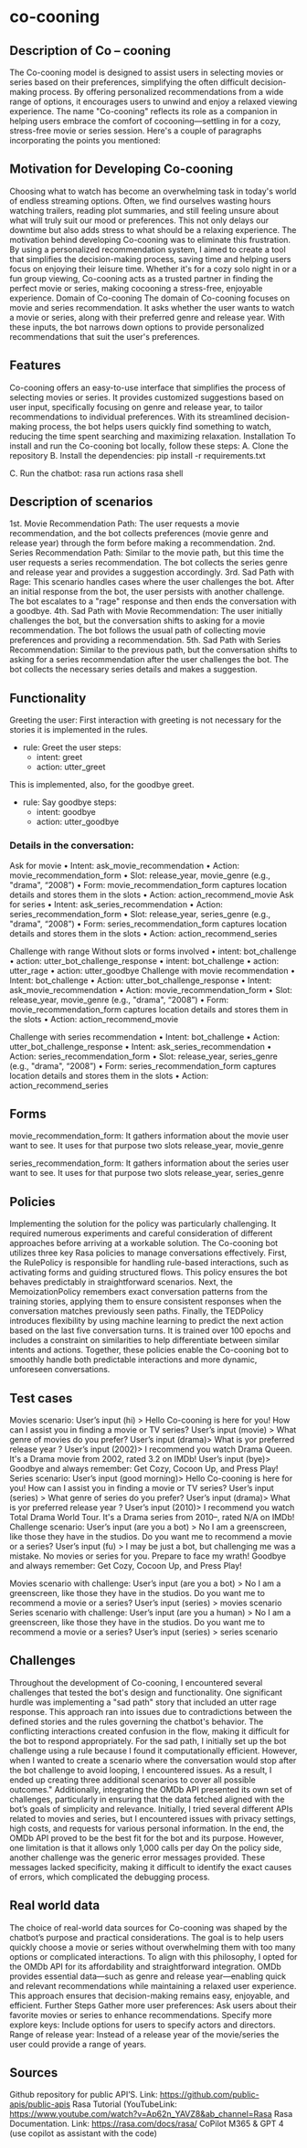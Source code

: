 # co-cooning
## Description of Co – cooning
The Co-cooning model is designed to assist users in selecting movies or series based on their preferences, simplifying the often difficult decision-making process. By offering personalized recommendations from a wide range of options, it encourages users to unwind and enjoy a relaxed viewing experience. The name "Co-cooning" reflects its role as a companion in helping users embrace the comfort of cocooning—settling in for a cozy, stress-free movie or series session.
Here's a couple of paragraphs incorporating the points you mentioned:

## Motivation for Developing Co-cooning
Choosing what to watch has become an overwhelming task in today's world of endless streaming options. Often, we find ourselves wasting hours watching trailers, reading plot summaries, and still feeling unsure about what will truly suit our mood or preferences. This not only delays our downtime but also adds stress to what should be a relaxing experience.
The motivation behind developing Co-cooning was to eliminate this frustration. By using a personalized recommendation system, I aimed to create a tool that simplifies the decision-making process, saving time and helping users focus on enjoying their leisure time. Whether it's for a cozy solo night in or a fun group viewing, Co-cooning acts as a trusted partner in finding the perfect movie or series, making cocooning a stress-free, enjoyable experience.
Domain of Co-cooning
The domain of Co-cooning focuses on movie and series recommendation. It asks whether the user wants to watch a movie or series, along with their preferred genre and release year. With these inputs, the bot narrows down options to provide personalized recommendations that suit the user's preferences.



## Features
Co-cooning offers an easy-to-use interface that simplifies the process of selecting movies or series. It provides customized suggestions based on user input, specifically focusing on genre and release year, to tailor recommendations to individual preferences. With its streamlined decision-making process, the bot helps users quickly find something to watch, reducing the time spent searching and maximizing relaxation.
Installation
To install and run the Co-cooning bot locally, follow these steps:
A.	Clone the repository
B.	Install the dependencies:
pip install -r requirements.txt

C.	Run the chatbot:
rasa run actions
rasa shell
## Description of scenarios
1st. Movie Recommendation Path: The user requests a movie recommendation, and the bot collects preferences (movie genre and release year) through the form before making a recommendation.
2nd. Series Recommendation Path: Similar to the movie path, but this time the user requests a series recommendation. The bot collects the series genre and release year and provides a suggestion accordingly.
3rd. Sad Path with Rage: This scenario handles cases where the user challenges the bot. After an initial response from the bot, the user persists with another challenge. The bot escalates to a "rage" response and then ends the conversation with a goodbye.
4th. Sad Path with Movie Recommendation: The user initially challenges the bot, but the conversation shifts to asking for a movie recommendation. The bot follows the usual path of collecting movie preferences and providing a recommendation.
5th. Sad Path with Series Recommendation: Similar to the previous path, but the conversation shifts to asking for a series recommendation after the user challenges the bot. The bot collects the necessary series details and makes a suggestion.


## Functionality
Greeting the user:
First interaction with greeting is not necessary for the stories it is implemented in the rules.
- rule: Greet the user
  steps:
  - intent: greet
  - action: utter_greet

This is implemented, also, for the goodbye greet.
- rule: Say goodbye
  steps:
  - intent: goodbye
  - action: utter_goodbye
### Details in the conversation:
Ask for movie
•	Ιntent: ask_movie_recommendation
•	Action: movie_recommendation_form
•	Slot: release_year, movie_genre (e.g., "drama", “2008”)
•	Form: movie_recommendation_form captures location details and stores them in the slots
•	Action: action_recommend_movie
Ask for series
•	Ιntent: ask_series_recommendation
•	Action: series_recommendation_form
•	Slot: release_year, series_genre (e.g., "drama", “2008”)
•	Form: series_recommendation_form captures location details and stores them in the slots
•	Action: action_recommend_series

Challenge with range
Without slots or forms involved
•	intent: bot_challenge
•	action: utter_bot_challenge_response
•	intent: bot_challenge
•	action: utter_rage
•	action: utter_goodbye
Challenge with movie recommendation
•	Ιntent: bot_challenge
•	Action: utter_bot_challenge_response
•	Ιntent: ask_movie_recommendation
•	Action: movie_recommendation_form
•	Slot: release_year, movie_genre (e.g., "drama", “2008”)
•	Form: movie_recommendation_form captures location details and stores them in the slots
•	Action: action_recommend_movie

Challenge with series recommendation
•	Ιntent: bot_challenge
•	Action: utter_bot_challenge_response
•	Ιntent: ask_series_recommendation
•	Action: series_recommendation_form
•	Slot: release_year, series_genre (e.g., "drama", “2008”)
•	Form: series_recommendation_form captures location details and stores them in the slots
•	Action: action_recommend_series

## Forms

movie_recommendation_form: It gathers information about the movie user want to see. It uses for that purpose two slots release_year, movie_genre

series_recommendation_form: It gathers information about the series user want to see. It uses for that purpose two slots release_year, series_genre
## Policies
Implementing the solution for the policy was particularly challenging. It required numerous experiments and careful consideration of different approaches before arriving at a workable solution. The Co-cooning bot utilizes three key Rasa policies to manage conversations effectively. First, the RulePolicy is responsible for handling rule-based interactions, such as activating forms and guiding structured flows. This policy ensures the bot behaves predictably in straightforward scenarios. Next, the MemoizationPolicy remembers exact conversation patterns from the training stories, applying them to ensure consistent responses when the conversation matches previously seen paths. Finally, the TEDPolicy introduces flexibility by using machine learning to predict the next action based on the last five conversation turns. It is trained over 100 epochs and includes a constraint on similarities to help differentiate between similar intents and actions. Together, these policies enable the Co-cooning bot to smoothly handle both predictable interactions and more dynamic, unforeseen conversations.

## Test cases
Movies scenario: 
User’s input (hi) > Hello Co-cooning is here for you! How can I assist you in finding a movie or TV series? User’s input (movie) > What genre of movies do you prefer?
User’s input (drama)> What is yor preferred release year ?                                                                                                                           User’s input (2002)> I recommend you watch Drama Queen. It's a Drama movie from 2002, rated 3.2 on IMDb!                                                                                                                                                                                                   User’s input (bye)> Goodbye and always remember: Get Cozy, Cocoon Up, and Press Play!
Series scenario: 
User’s input (good morning)> Hello Co-cooning is here for you! How can I assist you in finding a movie or TV series?                                                                                                                                                                                               User’s input (series) > What genre of series do you prefer?
User’s input (drama)> What is yor preferred release year ?                                                                                                                           User’s input (2010)> I recommend you watch Total Drama World Tour. It's a Drama series from 2010–, rated N/A on IMDb!
Challenge scenario: 
User’s input (are you a bot) > No I am a greenscreen, like those they have in the studios. Do you want me to recommend a movie or a series?                                                                                                                                             User’s input (fu) > I may be just a bot, but challenging me was a mistake. No movies or series for you. Prepare to face my wrath!
Goodbye and always remember: Get Cozy, Cocoon Up, and Press Play!

Movies scenario with challenge: 
 User’s input (are you a bot) > No I am a greenscreen, like those they have in the studios. Do you want me to recommend a movie or a series?                                                                                                                                                      User’s input (series) > movies scenario
Series scenario with challenge: 
 User’s input (are you a human) > No I am a greenscreen, like those they have in the studios. Do you want me to recommend a movie or a series?                                                                                                                                                      User’s input (series) > series scenario
## Challenges
Throughout the development of Co-cooning, I encountered several challenges that tested the bot's design and functionality. One significant hurdle was implementing a "sad path" story that included an utter rage response. This approach ran into issues due to contradictions between the defined stories and the rules governing the chatbot's behavior. The conflicting interactions created confusion in the flow, making it difficult for the bot to respond appropriately. 
For the sad path, I initially set up the bot challenge using a rule because I found it computationally efficient. However, when I wanted to create a scenario where the conversation would stop after the bot challenge to avoid looping, I encountered issues. As a result, I ended up creating three additional scenarios to cover all possible outcomes."
Additionally, integrating the OMDb API presented its own set of challenges, particularly in ensuring that the data fetched aligned with the bot’s goals of simplicity and relevance. Initially, I tried several different APIs related to movies and series, but I encountered issues with privacy settings, high costs, and requests for various personal information. In the end, the OMDb API proved to be the best fit for the bot and its purpose. However, one limitation is that it allows only 1,000 calls per day
On the policy side, another challenge was the generic error messages provided. These messages lacked specificity, making it difficult to identify the exact causes of errors, which complicated the debugging process. 
## Real world data
The choice of real-world data sources for Co-cooning was shaped by the chatbot’s purpose and practical considerations. The goal is to help users quickly choose a movie or series without overwhelming them with too many options or complicated interactions. To align with this philosophy, I opted for the OMDb API for its affordability and straightforward integration. OMDb provides essential data—such as genre and release year—enabling quick and relevant recommendations while maintaining a relaxed user experience. This approach ensures that decision-making remains easy, enjoyable, and efficient. 
Further Steps
Gather more user preferences: Ask users about their favorite movies or series to enhance recommendations.
Specify more explore keys: Include options for users to specify actors and directors.
Range of release year: Instead of a release year of the movie/series the user could provide a range of years.
## Sources
Github repository for public API’S. Link: https://github.com/public-apis/public-apis
Rasa Tutorial (YouTubeLink: https://www.youtube.com/watch?v=Ap62n_YAVZ8&ab_channel=Rasa
Rasa Documentation. Link: https://rasa.com/docs/rasa/
CoPilot M365 & GPT 4 (use copilot as assistant with the code)

